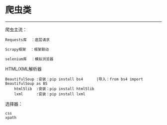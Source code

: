 # 爬虫类

---

爬虫主流：

```
Requests库  ：底层请求

Scrapy框架  ：框架联动

selenium库  ：模拟浏览器
```

HTML/XML解析器

```
BeautifulSoup :安装：pip install bs4      |导入：from bs4 import BeautifulSoup as BS
	html5lib  :安装：pip install html5lib
	lxml      :安装：pip install lxml	
```

选择器：

```
css
xpath
```

